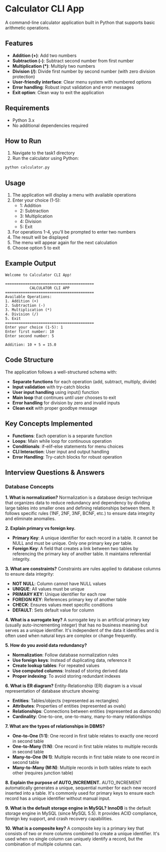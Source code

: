 # Calculator CLI App

A command-line calculator application built in Python that supports basic arithmetic operations.

## Features

- **Addition (+)**: Add two numbers
- **Subtraction (-)**: Subtract second number from first number
- **Multiplication (*)**: Multiply two numbers
- **Division (/)**: Divide first number by second number (with zero division protection)
- **User-friendly interface**: Clear menu system with numbered options
- **Error handling**: Robust input validation and error messages
- **Exit option**: Clean way to exit the application

## Requirements

- Python 3.x
- No additional dependencies required

## How to Run

1. Navigate to the task1 directory
2. Run the calculator using Python:

```bash
python calculator.py
```

## Usage

1. The application will display a menu with available operations
2. Enter your choice (1-5):
   - 1: Addition
   - 2: Subtraction
   - 3: Multiplication
   - 4: Division
   - 5: Exit
3. For operations 1-4, you'll be prompted to enter two numbers
4. The result will be displayed
5. The menu will appear again for the next calculation
6. Choose option 5 to exit

## Example Output

```
Welcome to Calculator CLI App!

========================================
           CALCULATOR CLI APP
========================================
Available Operations:
1. Addition (+)
2. Subtraction (-)
3. Multiplication (*)
4. Division (/)
5. Exit
========================================
Enter your choice (1-5): 1
Enter first number: 10
Enter second number: 5

Addition: 10 + 5 = 15.0
```

## Code Structure

The application follows a well-structured schema with:

- **Separate functions** for each operation (add, subtract, multiply, divide)
- **Input validation** with try-catch blocks
- **User input handling** using input() function
- **Main loop** that continues until user chooses to exit
- **Error handling** for division by zero and invalid inputs
- **Clean exit** with proper goodbye message

## Key Concepts Implemented

- **Functions**: Each operation is a separate function
- **Loops**: Main while loop for continuous operation
- **Conditionals**: if-elif-else statements for menu choices
- **CLI Interaction**: User input and output handling
- **Error Handling**: Try-catch blocks for robust operation

## Interview Questions & Answers

### Database Concepts

**1. What is normalization?**
Normalization is a database design technique that organizes data to reduce redundancy and dependency by dividing large tables into smaller ones and defining relationships between them. It follows specific rules (1NF, 2NF, 3NF, BCNF, etc.) to ensure data integrity and eliminate anomalies.

**2. Explain primary vs foreign key.**
- **Primary Key**: A unique identifier for each record in a table. It cannot be NULL and must be unique. Only one primary key per table.
- **Foreign Key**: A field that creates a link between two tables by referencing the primary key of another table. It maintains referential integrity.

**3. What are constraints?**
Constraints are rules applied to database columns to ensure data integrity:
- **NOT NULL**: Column cannot have NULL values
- **UNIQUE**: All values must be unique
- **PRIMARY KEY**: Unique identifier for each row
- **FOREIGN KEY**: References primary key of another table
- **CHECK**: Ensures values meet specific conditions
- **DEFAULT**: Sets default value for column

**4. What is a surrogate key?**
A surrogate key is an artificial primary key (usually auto-incrementing integer) that has no business meaning but serves as a unique identifier. It's independent of the data it identifies and is often used when natural keys are complex or change frequently.

**5. How do you avoid data redundancy?**
- **Normalization**: Follow database normalization rules
- **Use foreign keys**: Instead of duplicating data, reference it
- **Create lookup tables**: For repeated values
- **Use computed columns**: Instead of storing derived data
- **Proper indexing**: To avoid storing redundant indexes

**6. What is ER diagram?**
Entity-Relationship (ER) diagram is a visual representation of database structure showing:
- **Entities**: Tables/objects (represented as rectangles)
- **Attributes**: Properties of entities (represented as ovals)
- **Relationships**: Connections between entities (represented as diamonds)
- **Cardinality**: One-to-one, one-to-many, many-to-many relationships

**7. What are the types of relationships in DBMS?**
- **One-to-One (1:1)**: One record in first table relates to exactly one record in second table
- **One-to-Many (1:N)**: One record in first table relates to multiple records in second table
- **Many-to-One (N:1)**: Multiple records in first table relate to one record in second table
- **Many-to-Many (M:N)**: Multiple records in both tables relate to each other (requires junction table)

**8. Explain the purpose of AUTO_INCREMENT.**
AUTO_INCREMENT automatically generates a unique, sequential number for each new record inserted into a table. It's commonly used for primary keys to ensure each record has a unique identifier without manual input.

**9. What is the default storage engine in MySQL?**
**InnoDB** is the default storage engine in MySQL (since MySQL 5.5). It provides ACID compliance, foreign key support, and crash recovery capabilities.

**10. What is a composite key?**
A composite key is a primary key that consists of two or more columns combined to create a unique identifier. It's used when no single column can uniquely identify a record, but the combination of multiple columns can. 